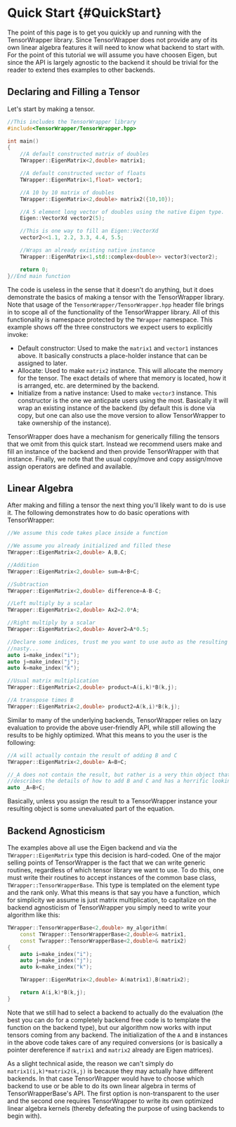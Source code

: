 Quick Start   {#QuickStart}
===========

The point of this page is to get you quickly up and running with the
TensorWrapper library.  Since TensorWrapper does not provide any of its own
linear algebra features it will need to know what backend to start with.  For
the point of this tutorial we will assume you have choosen Eigen, but since
the API is largely agnostic to the backend it should be trivial for the reader
to extend thes examples to other backends.

Declaring and Filling a Tensor
------------------------------

Let's start by making a tensor.

~~~cpp
//This includes the TensorWrapper library
#include<TensorWrapper/TensorWrapper.hpp>

int main()
{
    //A default constructed matrix of doubles
    TWrapper::EigenMatrix<2,double> matrix1;

    //A default constructed vector of floats
    TWrapper::EigenMatrix<1,float> vector1;

    //A 10 by 10 matrix of doubles
    TWrapper::EigenMatrix<2,double> matrix2({10,10});

    //A 5 element long vector of doubles using the native Eigen type.
    Eigen::VectorXd vector2(5);

    //This is one way to fill an Eigen::VectorXd
    vector2<<1.1, 2.2, 3.3, 4.4, 5.5;

    //Wraps an already existing native instance
    TWrapper::EigenMatrix<1,std::complex<double>> vector3(vector2);

    return 0;
}//End main function
~~~

The code is useless in the sense that it doesn't do anything, but it does
demonstrate the basics of making a tensor with the TensorWrapper library.  Note
that usage of the `TensorWrapper/TensorWrapper.hpp` header file brings in to
scope all of the functionality of the TensorWrapper library.  All of this
functionality is namespace protected by the `TWrapper` namespace.  This example
shows off the three constructors we expect users to explicitly invoke:

- Default constructor: Used to make the `matrix1` and `vector1` instances above.
    It basically constructs a place-holder instance that can be assigned to
    later.
- Allocate: Used to make `matrix2` instance.  This will allocate
    the memory for the tensor.  The exact details of where that memory is
    located, how it is arranged, etc. are determined by the backend.
- Initialize from a native instance: Used to make `vector3` instance.  This
    constructor is the one we anticpate users using the most.  Basically it will
    wrap an existing instance of the backend (by default this is done via copy,
    but one can also use the move version to allow TensorWrapper to take
    ownership of the instance).

TensorWrapper does have a mechanism for generically filling the tensors that
we omit from this quick start.  Instead we recommend users make and fill an
instance of the backend and then provide TensorWrapper with that instance.
Finally, we note that the usual copy/move and copy assign/move assign operators
are defined and available.

Linear Algebra
-----------------

After making and filling a tensor the next thing you'll likely want to do is
use it.  The following demonstrates how to do basic operations with
TensorWrapper:

~~~cpp
//We assume this code takes place inside a function

//We assume you already initialized and filled these
TWrapper::EigenMatrix<2,double> A,B,C;

//Addition
TWrapper::EigenMatrix<2,double> sum=A+B+C;

//Subtraction
TWrapper::EigenMatrix<2,double> difference=A-B-C;

//Left multiply by a scalar
TWrapper::EigenMatrix<2,double> Ax2=2.0*A;

//Right multiply by a scalar
TWrapper::EigenMatrix<2,double> Aover2=A*0.5;

//Declare some indices, trust me you want to use auto as the resulting type is
//nasty...
auto i=make_index("i");
auto j=make_index("j");
auto k=make_index("k");

//Usual matrix multiplication
TWrapper::EigenMatrix<2,double> product=A(i,k)*B(k,j);

//A transpose times B
TWrapper::EigenMatrix<2,double> product2=A(k,i)*B(k,j);
~~~

Similar to many of the underlying backends, TensorWrapper relies on lazy
evaluation to provide the above user-friendly API, while still allowing the
results to be highly optimized.  What this means to you the user is the
following:

~~~cpp
//A will actually contain the result of adding B and C
TWrapper::EigenMatrix<2,double> A=B+C;

//_A does not contain the result, but rather is a very thin object that
//describes the details of how to add B and C and has a horrific looking type
auto _A=B+C;
~~~

Basically, unless you assign the result to a TensorWrapper instance your
resulting object is some unevaluated part of the equation.

Backend Agnosticism
-------------------

The examples above all use the Eigen backend and via the `TWrapper::EigenMatrix`
type this decision is hard-coded.  One of the major selling points of
TensorWrapper is the fact that we can write generic routines, regardless of
which tensor library we want to use.  To do this, one must write their routines
to accept instances of the common base class, `TWrapper::TensorWrapperBase`.
This type is templated on the element type and the rank only.  What this means
is that say you have a function, which for simplicity we
assume is just matrix multiplication, to capitalize on the backend agnosticism
of TensorWrapper you simply need to write your algorithm like this:

~~~.cpp
TWrapper::TensorWrapperBase<2,double> my_algorithm(
    const TWrapper::TensorWrapperBase<2,double>& matrix1,
    const Twrapper::TensorWrapperBase<2,double>& matrix2)
{
    auto i=make_index("i");
    auto j=make_index("j");
    auto k=make_index("k");

    TWrapper::EigenMatrix<2,double> A(matrix1),B(matrix2);

    return A(i,k)*B(k,j);
}
~~~

Note that we still had to select a backend to actually do the evaluation (the
best you can do for a completely backend free code is to template the function
on the backend type), but our algorithm now works with input tensors coming from
any backend.  The initialization of the `A` and `B` instances in the above code
takes care of any required conversions (or is basically a pointer dereference if
`matrix1` and `matrix2` already are Eigen matrices).

As a slight technical aside, the reason we can't simply do
`matrix1(i,k)*matrix2(k,j)` is because they may actually have different
backends.  In that case TensorWrapper would have to choose which backend to use
or be able to do its own linear algebra in terms of TensorWrapperBase's API.
The first option is non-transparent to the user and the second one requires
TensorWrapper to write its own optimized linear algebra kernels (thereby
defeating the purpose of using backends to begin with).







